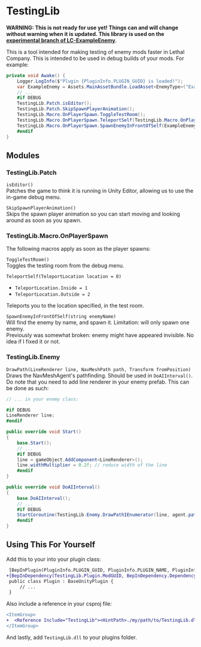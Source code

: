 # TestingLib

**WARNING: This is not ready for use yet! Things can and will change without warning when it is updated. This library is used on the [experimental branch of LC-ExampleEnemy](https://github.com/Hamunii/LC-ExampleEnemy/tree/experimental)**.

This is a tool intended for making testing of enemy mods faster in Lethal Company. This is intended to be used in debug builds of your mods. For example:

```cs
private void Awake() {
    Logger.LogInfo($"Plugin {PluginInfo.PLUGIN_GUID} is loaded!");
    var ExampleEnemy = Assets.MainAssetBundle.LoadAsset<EnemyType>("ExampleEnemy");
    // ...
    #if DEBUG
    TestingLib.Patch.isEditor();
    TestingLib.Patch.SkipSpawnPlayerAnimation();
    TestingLib.Macro.OnPlayerSpawn.ToggleTestRoom();
    TestingLib.Macro.OnPlayerSpawn.TeleportSelf(TestingLib.Macro.OnPlayerSpawn.TeleportLocation.Outside);
    TestingLib.Macro.OnPlayerSpawn.SpawnEnemyInFrontOfSelf(ExampleEnemy.enemyName);
    #endif
}
```

## Modules

### TestingLib.Patch

`isEditor()`  
Patches the game to think it is running in Unity Editor, allowing us to use the in-game debug menu.

`SkipSpawnPlayerAnimation()`  
Skips the spawn player animation so you can start moving and looking around as soon as you spawn.

### TestingLib.Macro.OnPlayerSpawn

The following macros apply as soon as the player spawns:

`ToggleTestRoom()`  
Toggles the testing room from the debug menu.


`TeleportSelf(TeleportLocation location = 0)`  
- `TeleportLocation.Inside = 1`
- `TeleportLocation.Outside = 2`  

Teleports you to the location specified, in the test room.

`SpawnEnemyInFrontOfSelf(string enemyName)`  
Will find the enemy by name, and spawn it. Limitation: will only spawn one enemy.  
Previously was somewhat broken: enemy might have appeared invisible. No idea if I fixed it or not.

### TestingLib.Enemy

`DrawPath(LineRenderer line, NavMeshPath path, Transform fromPosition)`  
Draws the NavMeshAgent's pathfinding. Should be used in `DoAIInterval()`. Do note that you need to add line renderer in your enemy prefab. This can be done as such:
```cs
// ... in your enemy class:

#if DEBUG
LineRenderer line;
#endif

public override void Start()
{
    base.Start();
    // ...
    #if DEBUG
    line = gameObject.AddComponent<LineRenderer>();
    line.widthMultiplier = 0.2f; // reduce width of the line
    #endif
}

public override void DoAIInterval()
{
    base.DoAIInterval();
    // ...
    #if DEBUG
    StartCoroutine(TestingLib.Enemy.DrawPathIEnumerator(line, agent.path, transform));
    #endif
}
```

## Using This For Yourself

Add this to your into your plugin class:

```diff
 [BepInPlugin(PluginInfo.PLUGIN_GUID, PluginInfo.PLUGIN_NAME, PluginInfo.PLUGIN_VERSION)]
+[BepInDependency(TestingLib.Plugin.ModGUID, BepInDependency.DependencyFlags.SoftDependency)] 
 public class Plugin : BaseUnityPlugin {
     // ...
 }
```
Also include a reference in your csproj file:

```diff
<ItemGroup>
+  <Reference Include="TestingLib"><HintPath>./my/path/to/TestingLib.dll</HintPath></Reference>
</ItemGroup>
```

And lastly, add `TestingLib.dll` to your plugins folder.